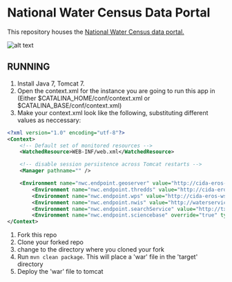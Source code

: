 # National Water Census Data Portal

This repository houses the [National Water Census data portal.](http://cida.usgs.gov/nwc)

![alt text](http://cida.usgs.gov/nwc/img/workflow/originals/watershed.svg "National Water Census Data Portal")

## RUNNING 
 1. Install Java 7, Tomcat 7.
 1. Open the context.xml for the instance you are going to run this app in (Either $CATALINA_HOME/conf/context.xml or $CATALINA_BASE/conf/context.xml)
 1. Make your context.xml look like the following, substituting different values as neccessary:
```xml
<?xml version="1.0" encoding="utf-8"?>
<Context>
    <!-- Default set of monitored resources -->
    <WatchedResource>WEB-INF/web.xml</WatchedResource>

    <!-- disable session persistence across Tomcat restarts -->
    <Manager pathname="" />

	<Environment name="nwc.endpoint.geoserver" value="http://cida-eros-wsdev.er.usgs.gov:8081/geoserver/" type="java.lang.String" override="true"/>
        <Environment name="nwc.endpoint.thredds" value="http://cida-eros-wsdev.er.usgs.gov:8081/thredds/sos/watersmart/" type="java.lang.String" override="true"/>
        <Environment name="nwc.endpoint.wps" value="http://cida-eros-wsdev.er.usgs.gov:8081/wps/" type="java.lang.String" override="true"/>
        <Environment name="nwc.endpoint.nwis" value="http://waterservices.usgs.gov/nwis/site/" type="java.lang.String" override="true"/>
        <Environment name="nwc.endpoint.searchService" value="http://txpub.usgs.gov/DSS/search_api/1.0/dataService/dataService.ashx/search" type="java.lang.String" override="true"/>
        <Environment name="nwc.endpoint.sciencebase" override="true" type="java.lang.String" value="https://www.sciencebase.gov"/>
</Context>
```
 1. Fork this repo
 1. Clone your forked repo
 1. change to the directory where you cloned your fork 
 1. Run `mvn clean package`. This will place a 'war' file in the 'target' directory
 1. Deploy the 'war' file to tomcat

